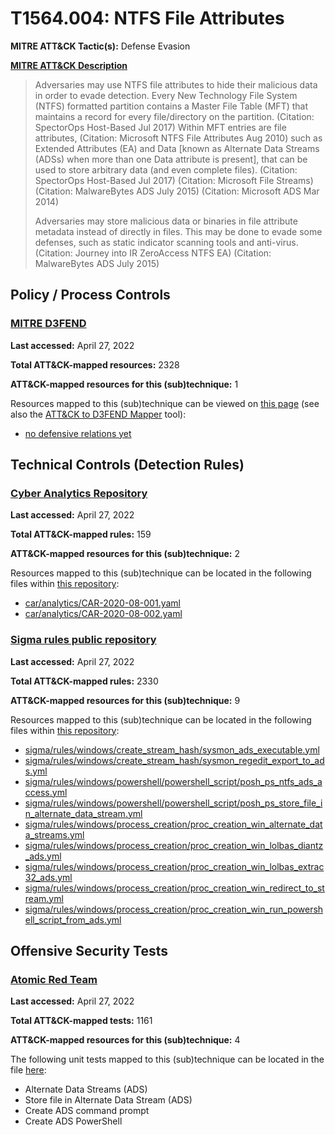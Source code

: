 # T1564.004: NTFS File Attributes
**MITRE ATT&CK Tactic(s):** Defense Evasion

**[MITRE ATT&CK Description](https://attack.mitre.org/techniques/T1564/004)**
<blockquote>Adversaries may use NTFS file attributes to hide their malicious data in order to evade detection. Every New Technology File System (NTFS) formatted partition contains a Master File Table (MFT) that maintains a record for every file/directory on the partition. (Citation: SpectorOps Host-Based Jul 2017) Within MFT entries are file attributes, (Citation: Microsoft NTFS File Attributes Aug 2010) such as Extended Attributes (EA) and Data [known as Alternate Data Streams (ADSs) when more than one Data attribute is present], that can be used to store arbitrary data (and even complete files). (Citation: SpectorOps Host-Based Jul 2017) (Citation: Microsoft File Streams) (Citation: MalwareBytes ADS July 2015) (Citation: Microsoft ADS Mar 2014)

Adversaries may store malicious data or binaries in file attribute metadata instead of directly in files. This may be done to evade some defenses, such as static indicator scanning tools and anti-virus. (Citation: Journey into IR ZeroAccess NTFS EA) (Citation: MalwareBytes ADS July 2015)</blockquote>

## Policy / Process Controls
### [MITRE D3FEND](https://d3fend.mitre.org/)
**Last accessed:** April 27, 2022

**Total ATT&CK-mapped resources:** 2328

**ATT&CK-mapped resources for this (sub)technique:** 1

Resources mapped to this (sub)technique can be viewed on [this page](https://d3fend.mitre.org/) (see also the [ATT&CK to D3FEND Mapper](https://d3fend.mitre.org/tools/attack-mapper) tool):

* [no defensive relations yet](https://d3fend.mitre.org/techniques/d3f:nodefensiverelationsyet)

## Technical Controls (Detection Rules)
### [Cyber Analytics Repository](https://car.mitre.org)
**Last accessed:** April 27, 2022

**Total ATT&CK-mapped rules:** 159

**ATT&CK-mapped resources for this (sub)technique:** 2

Resources mapped to this (sub)technique can be located in the following files within [this repository](https://github.com/mitre-attack/car/blob/master/analytics):

* [car/analytics/CAR-2020-08-001.yaml](https://github.com/mitre-attack/car/blob/master/analytics/CAR-2020-08-001.yaml)
* [car/analytics/CAR-2020-08-002.yaml](https://github.com/mitre-attack/car/blob/master/analytics/CAR-2020-08-002.yaml)

### [Sigma rules public repository](https://github.com/SigmaHQ/sigma)
**Last accessed:** April 27, 2022

**Total ATT&CK-mapped rules:** 2330

**ATT&CK-mapped resources for this (sub)technique:** 9

Resources mapped to this (sub)technique can be located in the following files within [this repository](https://github.com/SigmaHQ/sigma/tree/master/rules):

* [sigma/rules/windows/create_stream_hash/sysmon_ads_executable.yml](https://github.com/SigmaHQ/sigma/blob/master/rules/windows/create_stream_hash/sysmon_ads_executable.yml)
* [sigma/rules/windows/create_stream_hash/sysmon_regedit_export_to_ads.yml](https://github.com/SigmaHQ/sigma/blob/master/rules/windows/create_stream_hash/sysmon_regedit_export_to_ads.yml)
* [sigma/rules/windows/powershell/powershell_script/posh_ps_ntfs_ads_access.yml](https://github.com/SigmaHQ/sigma/blob/master/rules/windows/powershell/powershell_script/posh_ps_ntfs_ads_access.yml)
* [sigma/rules/windows/powershell/powershell_script/posh_ps_store_file_in_alternate_data_stream.yml](https://github.com/SigmaHQ/sigma/blob/master/rules/windows/powershell/powershell_script/posh_ps_store_file_in_alternate_data_stream.yml)
* [sigma/rules/windows/process_creation/proc_creation_win_alternate_data_streams.yml](https://github.com/SigmaHQ/sigma/blob/master/rules/windows/process_creation/proc_creation_win_alternate_data_streams.yml)
* [sigma/rules/windows/process_creation/proc_creation_win_lolbas_diantz_ads.yml](https://github.com/SigmaHQ/sigma/blob/master/rules/windows/process_creation/proc_creation_win_lolbas_diantz_ads.yml)
* [sigma/rules/windows/process_creation/proc_creation_win_lolbas_extrac32_ads.yml](https://github.com/SigmaHQ/sigma/blob/master/rules/windows/process_creation/proc_creation_win_lolbas_extrac32_ads.yml)
* [sigma/rules/windows/process_creation/proc_creation_win_redirect_to_stream.yml](https://github.com/SigmaHQ/sigma/blob/master/rules/windows/process_creation/proc_creation_win_redirect_to_stream.yml)
* [sigma/rules/windows/process_creation/proc_creation_win_run_powershell_script_from_ads.yml](https://github.com/SigmaHQ/sigma/blob/master/rules/windows/process_creation/proc_creation_win_run_powershell_script_from_ads.yml)


## Offensive Security Tests
### [Atomic Red Team](https://github.com/redcanaryco/atomic-red-team)
**Last accessed:** April 27, 2022

**Total ATT&CK-mapped tests:** 1161

**ATT&CK-mapped resources for this (sub)technique:** 4

The following unit tests mapped to this (sub)technique can be located in the file [here](https://github.com/redcanaryco/atomic-red-team/tree/master/atomics/T1564.004/T1564.004.yaml):

* Alternate Data Streams (ADS)
* Store file in Alternate Data Stream (ADS)
* Create ADS command prompt
* Create ADS PowerShell

